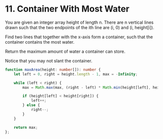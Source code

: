 # 11. Container With Most Water

You are given an integer array height of length n. There are n vertical lines drawn such that the two endpoints of the ith line are (i, 0) and (i, height[i]).

Find two lines that together with the x-axis form a container, such that the container contains the most water.

Return the maximum amount of water a container can store.

Notice that you may not slant the container.

```ts
function maxArea(height: number[]): number {
    let left = 0, right = height.length - 1, max = -Infinity;

    while (left < right) {
        max = Math.max(max, (right - left) * Math.min(height[left], height[right]));

        if (height[left] < height[right]) {
            left++;
        } else {
            right--;
        }
    }

    return max;
};
```
